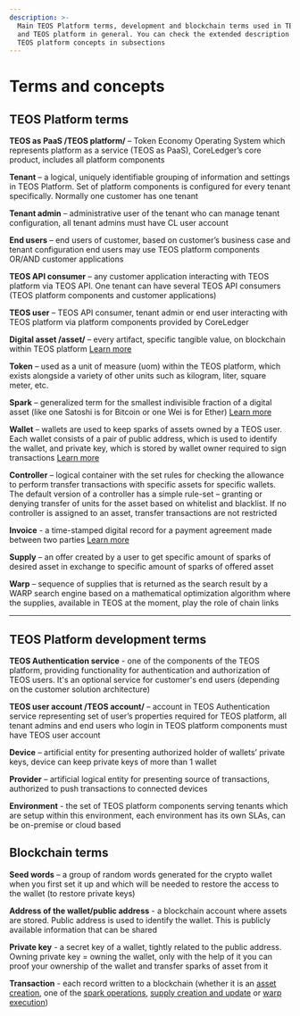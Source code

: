 ```yaml
---
description: >-
  Main TEOS Platform terms, development and blockchain terms used in TEOS API
  and TEOS platform in general. You can check the extended description of main
  TEOS platform concepts in subsections
---
```


# Terms and concepts

## TEOS Platform terms

**TEOS as PaaS /TEOS platform/** – Token Economy Operating System which represents platform as a service (TEOS as PaaS), CoreLedger’s core product, includes all platform components

**Tenant** – a logical, uniquely identifiable grouping of information and settings in TEOS Platform. Set of platform components is configured for every tenant specifically. Normally one customer has one tenant

**Tenant admin** – administrative user of the tenant who can manage tenant configuration, all tenant admins must have CL user account

**End users** – end users of customer, based on customer’s business case and tenant configuration end users may use TEOS platform components OR/AND customer applications

**TEOS API consumer** – any customer application interacting with TEOS platform via TEOS API. One tenant can have several TEOS API consumers (TEOS platform components and customer applications)

**TEOS user** – TEOS API consumer, tenant admin or end user interacting with TEOS platform via platform components provided by CoreLedger

**Digital asset /asset/** – every artifact, specific tangible value, on blockchain within TEOS platform [Learn more](asset.md)

**Token** – used as a unit of measure (uom) within the TEOS platform, which exists alongside a variety of other units such as kilogram, liter, square meter, etc.

**Spark** – generalized term for the smallest indivisible fraction of a digital asset (like one Satoshi is for Bitcoin or one Wei is for Ether) [Learn more](spark.md)

**Wallet** – wallets are used to keep sparks of assets owned by a TEOS user. Each wallet consists of a pair of public address, which is used to identify the wallet, and private key, which is stored by wallet owner required to sign transactions [Learn more](wallet.md)

**Controller** – logical container with the set rules for checking the allowance to perform transfer transactions with specific assets for specific wallets. The default version of a controller has a simple rule-set – granting or denying transfer of units for the asset based on whitelist and blacklist. If no controller is assigned to an asset, transfer transactions are not restricted

**Invoice** - a time-stamped digital record for a payment agreement made between two parties [Learn more](invoice.md)

**Supply** – an offer created by a user to get specific amount of sparks of desired asset in exchange to specific amount of sparks of offered asset

**Warp** – sequence of supplies that is returned as the search result by a WARP search engine based on a mathematical optimization algorithm where the supplies, available in TEOS at the moment, play the role of chain links

****

## TEOS Platform development terms

**TEOS Authentication service** - one of the components of the TEOS platform, providing functionality for authentication and authorization of TEOS users. It's an optional service for customer's end users (depending on the customer solution architecture)

**TEOS user account /TEOS account/** – account in TEOS Authentication service representing set of user’s properties required for TEOS platform, all tenant admins and end users who login in TEOS platform components must have TEOS user account

**Device** – artificial entity for presenting authorized holder of wallets’ private keys, device can keep private keys of more than 1 wallet

**Provider** – artificial logical entity for presenting source of transactions, authorized to push transactions to connected devices

**Environment** - the set of TEOS platform components serving tenants which are setup within this environment, each environment has its own SLAs, can be on-premise or cloud based



## Blockchain terms

**Seed words** – a group of random words generated for the crypto wallet when you first set it up and which will be needed to restore the access to the wallet (to restore private keys)

**Address of the wallet/public address** - a blockchain account where assets are stored. Public address is used to identify the wallet. This is publicly available information that can be shared

**Private key** - a secret key of a wallet, tightly related to the public address. Owning private key = owning the wallet, only with the help of it you can proof your ownership of the wallet and transfer sparks of asset from it

**Transaction** - each record written to a blockchain (whether it is an [asset creation](asset.md), one of the [spark operations](spark.md#spark-operations), [supply creation and update](supply.md) or [warp execution](warp.md))
